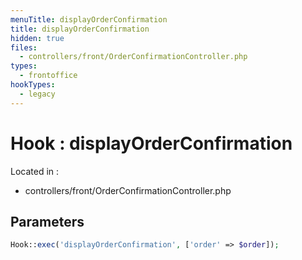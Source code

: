 ```yaml
---
menuTitle: displayOrderConfirmation
title: displayOrderConfirmation
hidden: true
files:
  - controllers/front/OrderConfirmationController.php
types:
  - frontoffice
hookTypes:
  - legacy
---
```


# Hook : displayOrderConfirmation

Located in :

  - controllers/front/OrderConfirmationController.php

## Parameters

```php
Hook::exec('displayOrderConfirmation', ['order' => $order]);
```